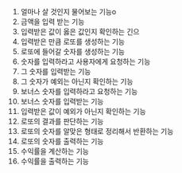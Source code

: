 1. 얼마나 살 것인지 물어보는 기능o
2. 금액을 입력 받는 기능
3. 입력받은 값이 옳은 값인지 확인하는 긴으
4. 입력받은 만큼 로또를 생성하는 기능
5. 로또에 들어갈 숫자를 생성하는 기능
6. 숫자를 입력하라고 사용자에게 요청하는 기능
7. 그 숫자를 입력받는 기능
8. 그 숫자가 예외는 아닌지 확인하는 기능
9. 보너스 숫자를 입력하라고 요청하는 기능
10. 보너스 숫자를 입력받는 기능
11. 입력받은 값이 예외가 아닌지 확인하는 기능
12. 로또의 결과를 판단하는 기능
13. 로또의 숫자를 알맞은 형태로 정리해서 반환하는 기능
14. 로또의 숫자를 출력하는 기능
15. 수익률을 계산하는 기능
16. 수익률을 출력하는 기능